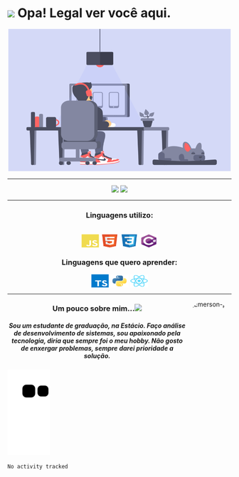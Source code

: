  <h1><img src="https://emojis.slackmojis.com/emojis/images/1531849430/4246/blob-sunglasses.gif?1531849430" width="30"/> Opa! Legal ver você aqui.</h1>
<div align = "center">
<img class = "teste" src="a53560c8088900e266880f779dacced7.gif" width="500" height="320" />
</div>

------------

<div style="display: inline_block" align = "center">
  <img height="150px" src="https://github-readme-stats.vercel.app/api?username=emerson3&show_icons=true&theme=dark&include_all_commits=true&count_private=true"/>
  <img height="150px" src="https://github-readme-stats.vercel.app/api/top-langs/?username=emerson3&layout=compact&langs_count=7&theme=dark"/>
</div>

------------

<h3 align = "center">Linguagens utilizo:</h3>
<div style="display: inline_block" align = "center"><br>
  <img align="center" alt="Emerson-Js" height="30" width="40" src="https://raw.githubusercontent.com/devicons/devicon/master/icons/javascript/javascript-plain.svg">
  <img align="center" alt="Emerson-HTML" height="30" width="40" src="https://raw.githubusercontent.com/devicons/devicon/master/icons/html5/html5-original.svg">
  <img align="center" alt="Emerson-CSS" height="30" width="40" src="https://raw.githubusercontent.com/devicons/devicon/master/icons/css3/css3-original.svg">
  <img align="center" alt="Emerson-Csharp" height="30" width="40" src="https://raw.githubusercontent.com/devicons/devicon/master/icons/csharp/csharp-original.svg">
 <h3 align = "center">Linguagens que quero aprender:</h3>
   <img align="center" alt="Emerson-Ts" height="30" width="40" src="https://raw.githubusercontent.com/devicons/devicon/master/icons/typescript/typescript-plain.svg">
  <img align="center" alt="Emerson-Python" height="30" width="40" src="https://raw.githubusercontent.com/devicons/devicon/master/icons/python/python-original.svg">
   <img align="center" alt="Emerson-React" height="30" width="40" src="https://raw.githubusercontent.com/devicons/devicon/master/icons/react/react-original.svg">


 
 ------------
 
  <img align="right" alt="Emerson-pic" height="150" style="border-radius:50px;" src="https://static.vecteezy.com/system/resources/previews/001/209/477/non_2x/coffee-png.png">
</div>
<h3  align = "center">Um pouco sobre mim...<img src="https://media.giphy.com/media/VgCDAzcKvsR6OM0uWg/giphy.gif" width="50">
</h3>
<h5 align = "center"> Sou um estudante de graduação, na Estácio. Faço análise de desenvolvimento de sistemas, sou apaixonado pela tecnologia, diria que sempre foi o meu hobby. Não gosto de enxergar problemas, sempre darei prioridade a solução.</h5> 

<div>
 
  ![Snake animation](https://github.com/emerson3/emerson3/blob/output/github-contribution-grid-snake.svg)
 
</div>

<!--START_SECTION:waka-->

```text
No activity tracked
```

<!--END_SECTION:waka-->
